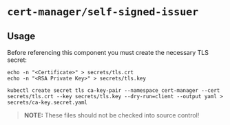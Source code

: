 # `cert-manager/self-signed-issuer`

## Usage

Before referencing this component you must create the necessary TLS secret:

```shell
echo -n "<Certificate>" > secrets/tls.crt
echo -n "<RSA Private Key>" > secrets/tls.key

kubectl create secret tls ca-key-pair --namespace cert-manager --cert secrets/tls.crt --key secrets/tls.key --dry-run=client --output yaml > secrets/ca-key.secret.yaml
```

> **NOTE:** These files should not be checked into source control!
